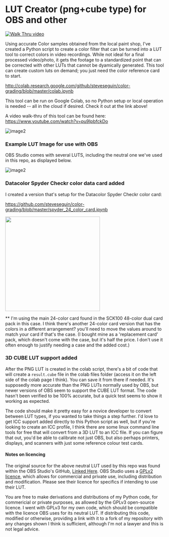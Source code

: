 # LUT Creator (png+cube type) for OBS and other


[![Walk Thru video](http://img.youtube.com/vi/pu9IpbfckDo/0.jpg)](https://www.youtube.com/watch?v=pu9IpbfckDo "Walk thru")


Using accurate Color samples obtained from the local paint shop, I've created a Python script to create a color filter that can be turned into a LUT tool to correct colors in video recordings.  While not ideal for a final processed video/photo, it gets the footage to a standardized point that can be corrected with other LUTs that cannot be dyamically generated. This tool can create custom luts on demand; you just need the color reference card to start.

http://colab.research.google.com/github/steveseguin/color-grading/blob/master/colab.ipynb

This tool can be run on Google Colab, so no Python setup or local operation is needed -- all in the cloud if desired. Check it out at the link above!

A video walk-thru of this tool can be found here: https://www.youtube.com/watch?v=pu9IpbfckDo


![image2](https://github.com/steveseguin/color-grading/raw/master/obs-layout.jpg)

### Example LUT Image for use with OBS

OBS Studio comes with several LUTS, including the neutral one we've used in this repo, as displayed below.

![image2](https://raw.githubusercontent.com/steveseguin/color-grading/master/neutral-lut.png)

### Datacolor Spyder Checkr color data card added

I created a version that's setup for the Datacolor Spyder Checkr color card:

https://github.com/steveseguin/color-grading/blob/master/spyder_24_color_card.ipynb

<img src="https://raw.githubusercontent.com/steveseguin/color-grading/master/datacolor_sample1.png" height="300" />

** I'm using the main 24-color card found in the SCK100 48-color dual card pack in this case. I think there's another 24-color card version that has the colors in a different arrangement? you'll need to move the values around to match  your card if that's the case.  (I bought mine as a 'replacement card' pack, which doesn't come with the case, but it's half the price.  I don't use it often enough to justify needing a case and the added cost.)

### 3D CUBE LUT support added

After the PNG LUT is created in the colab script, there's a bit of code that will create a `result.cube` file in the colab files folder (access it on the left side of the colab page I think).  You can save it from there if needed. It's supposedly more accurate than the PNG LUTs normally used by OBS, but newer versions of OBS seem to support the CUBE LUT format. The code hasn't been verified to be 100% accurate, but a quick test seems to show it working as expected.

The code should make it pretty easy for a novice developer to convert between LUT types, if you wanted to take things a step further. I'd love to get ICC support added directly to this Python script as well, but if you're looking to create an ICC profile, I think there are some linux command line tools for free that will convert from a 3D LUT to an ICC file. If you can figure that out, you'd be able to calibrate not just OBS, but also perhaps printers, displays, and scanners with just some reference colour test cards.

#### Notes on licencing

The original source for the above neutral LUT used by this repo was found within the OBS Studio's GitHub, [Linked Here](https://github.com/obsproject/obs-studio/blob/19fbc886fad9c2fdf220ab17f30f2389b7f4cbae/plugins/obs-filters/data/LUTs/original.png). OBS Studio uses a [GPLv2 licence](https://github.com/obsproject/obs-studio/blob/19fbc886fad9c2fdf220ab17f30f2389b7f4cbae/COPYING), which allows for commercial and private use, including distribution and modification. Please see their licence for specifics if intending to use their LUT.

You are free to make derivations and distributions of my Python code, for commericial or private purposes, as allowed by the GPLv3 open-source licence. I went with GPLv3 for my own code, which should be compatible with the licence OBS uses for its neutral LUT. If distributing this code, modified or otherwise, providing a link with it to a fork of my repository with any changes shown I think is sufficient, although I'm not a lawyer and this is not legal advice.

